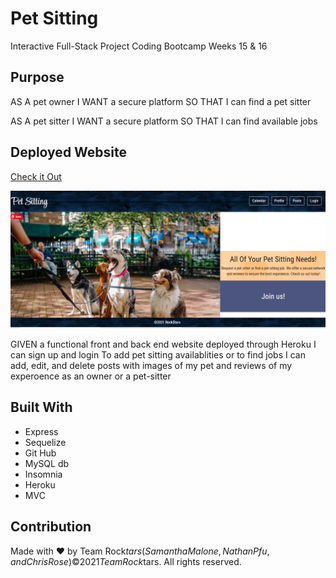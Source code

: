 # Pet Sitting
Interactive Full-Stack Project
Coding Bootcamp Weeks 15 & 16

## Purpose
AS A pet owner
I WANT a secure platform
SO THAT I can find a pet sitter

AS A pet sitter
I WANT a secure platform
SO THAT I can find available jobs

## Deployed Website
[Check it Out](https://rockstars-pet-sitting.herokuapp.com/)

![Image of Pet Sitting](./public/img/screenshot.PNG)

GIVEN a functional front and back end website deployed through Heroku
I can sign up and login
To add pet sitting availablities or to find jobs
I can add, edit, and delete posts with images of my pet and reviews of my experoence as an owner or a pet-sitter

## Built With
* Express
* Sequelize
* Git Hub
* MySQL db
* Insomnia
* Heroku
* MVC

## Contribution
Made with ❤️ by Team Rock$tars (Samantha Malone, Nathan Pfu, and Chris Rose)
© 2021 Team Rock$tars. All rights reserved.
